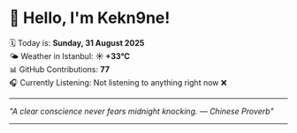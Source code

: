 # 👋 Hello, I'm Kekn9ne!

🗓️ Today is: **Sunday, 31 August 2025**  
🌤️ Weather in Istanbul: **☀️   +33°C**  
📊 GitHub Contributions: **77**  
🎧 Currently Listening: Not listening to anything right now ❌

---

_"A clear conscience never fears midnight knocking. — *Chinese Proverb*"_

---
